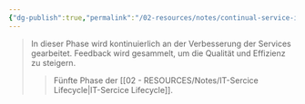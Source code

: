 ```yaml
---
{"dg-publish":true,"permalink":"/02-resources/notes/continual-service-improvement/","tags":["GFN/LF06"],"noteIcon":"","updated":"2025-07-12T13:31:41.000+02:00"}
---
```


>In dieser Phase wird kontinuierlich an der Verbesserung der Services gearbeitet. Feedback wird gesammelt, um die Qualität und Effizienz zu steigern.
>>Fünfte Phase der [[02 - RESOURCES/Notes/IT-Sercice Lifecycle\|IT-Sercice Lifecycle]].